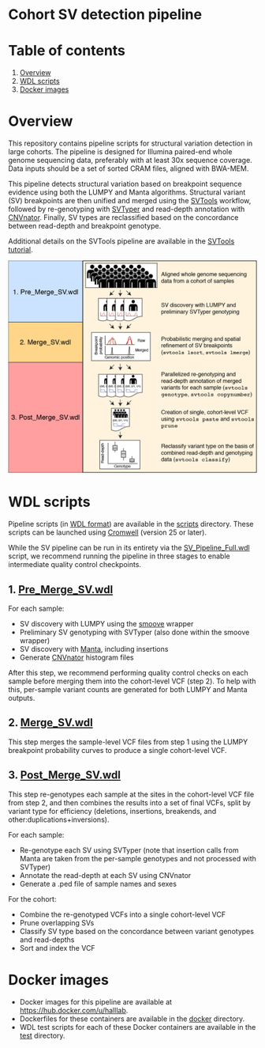 
# Cohort SV detection pipeline

# Table of contents
1. [Overview](#overview)
2. [WDL scripts](#wdl-scripts)
3. [Docker images](#docker-images)

# Overview
This repository contains pipeline scripts for structural variation detection in large cohorts. The pipeline is designed for Illumina paired-end whole genome sequencing data, preferably with at least 30x sequence coverage. Data inputs should be a set of sorted CRAM files, aligned with BWA-MEM.

This pipeline detects structural variation based on breakpoint sequence evidence using both the LUMPY and Manta algorithms. Structural variant (SV) breakpoints are then unified and merged using the [SVTools](https://github.com/hall-lab/svtools) workflow, followed by re-genotyping with [SVTyper](https://github.com/hall-lab/svtyper) and read-depth annotation with [CNVnator](https://github.com/abyzovlab/CNVnator). Finally, SV types are reclassified based on the concordance between read-depth and breakpoint genotype.

Additional details on the SVTools pipeline are available in the [SVTools tutorial](https://github.com/hall-lab/svtools/blob/master/Tutorial.md).

![Workflow](images/workflow.wdl.v04.low-01.png?raw=true "Workflow")

# WDL scripts

Pipeline scripts (in [WDL format](https://software.broadinstitute.org/wdl/)) are available in the [scripts](scripts) directory. These scripts can be launched using [Cromwell](https://github.com/broadinstitute/cromwell) (version 25 or later).

While the SV pipeline can be run in its entirety via the [SV_Pipeline_Full.wdl](scripts/SV_Pipeline_Full.wdl) script, we recommend running the pipeline in three stages to enable intermediate quality control checkpoints.

## 1. [Pre_Merge_SV.wdl](scripts/Pre_Merge_SV.wdl)

For each sample:
  - SV discovery with LUMPY using the [smoove](https://github.com/brentp/smoove) wrapper
  - Preliminary SV genotyping with SVTyper (also done within the smoove wrapper)
  - SV discovery with [Manta](https://github.com/Illumina/manta), including insertions
  - Generate [CNVnator](https://github.com/abyzovlab/CNVnator) histogram files

After this step, we recommend performing quality control checks on each sample before merging them into the cohort-level VCF (step 2).  To help with this, per-sample variant counts are generated for both LUMPY and Manta outputs.

## 2. [Merge_SV.wdl](scripts/Merge_SV.wdl)

This step merges the sample-level VCF files from step 1 using the LUMPY breakpoint probability curves to produce a single cohort-level VCF.

## 3. [Post_Merge_SV.wdl](scripts/Post_Merge_SV.wdl)

This step re-genotypes each sample at the sites in the cohort-level VCF file from step 2, and then combines the results into a set of final VCFs, split by variant type for efficiency (deletions, insertions, breakends, and other:duplications+inversions).

For each sample:
  - Re-genotype each SV using SVTyper (note that insertion calls from Manta are taken from the per-sample genotypes and not processed with SVTyper)
  - Annotate the read-depth at each SV using CNVnator
  - Generate a .ped file of sample names and sexes

For the cohort:
  - Combine the re-genotyped VCFs into a single cohort-level VCF
  - Prune overlapping SVs
  - Classify SV type based on the concordance between variant genotypes and read-depths
  - Sort and index the VCF

# Docker images

- Docker images for this pipeline are available at https://hub.docker.com/u/halllab.
- Dockerfiles for these containers are available in the [docker](docker) directory.
- WDL test scripts for each of these Docker containers are available in the [test](test) directory.
